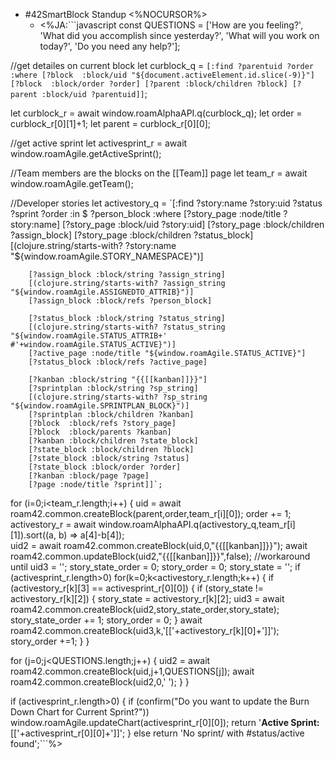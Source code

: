 - #42SmartBlock Standup <%NOCURSOR%>
    - <%JA:```javascript
const QUESTIONS = ['How are you feeling?',
                   'What did you accomplish since yesterday?',
                   'What will you work on today?',
                   'Do you need any help?'];

//get detailes on current block
let curblock_q = `[:find ?parentuid ?order
 :where [?block  :block/uid "${document.activeElement.id.slice(-9)}"]
        [?block  :block/order ?order]
		[?parent :block/children ?block]
		[?parent :block/uid ?parentuid]]`;

let curblock_r = await window.roamAlphaAPI.q(curblock_q);
let order = curblock_r[0][1]+1;
let parent = curblock_r[0][0];

//get active sprint
let activesprint_r = await window.roamAgile.getActiveSprint();

//Team members are the blocks on the [[Team]] page
let team_r = await window.roamAgile.getTeam();

//Developer stories
let activestory_q = `[:find ?story:name ?story:uid ?status ?sprint ?order
 :in $ ?person_block 
 :where [?story_page :node/title ?story:name]
		[?story_page :block/uid ?story:uid]
		[?story_page :block/children ?assign_block]
		[?story_page :block/children ?status_block]
        [(clojure.string/starts-with? ?story:name "${window.roamAgile.STORY_NAMESPACE}")]
		
		[?assign_block :block/string ?assign_string]
		[(clojure.string/starts-with? ?assign_string "${window.roamAgile.ASSIGNEDTO_ATTRIB}")]
        [?assign_block :block/refs ?person_block]

		[?status_block :block/string ?status_string]
		[(clojure.string/starts-with? ?status_string "${window.roamAgile.STATUS_ATTRIB+' #'+window.roamAgile.STATUS_ACTIVE}")]
		[?active_page :node/title "${window.roamAgile.STATUS_ACTIVE}"]
		[?status_block :block/refs ?active_page]
 
 		[?kanban :block/string "{{[[kanban]]}}"]
 		[?sprintplan :block/string ?sp_string]
 		[(clojure.string/starts-with? ?sp_string "${window.roamAgile.SPRINTPLAN_BLOCK}")]
        [?sprintplan :block/children ?kanban]
 		[?block  :block/refs ?story_page]
 		[?block  :block/parents ?kanban]
 		[?kanban :block/children ?state_block]
 		[?state_block :block/children ?block]
 		[?state_block :block/string ?status]
		[?state_block :block/order ?order]
        [?kanban :block/page ?page]
 		[?page :node/title ?sprint]]`;

for (i=0;i<team_r.length;i++) { 
  uid = await roam42.common.createBlock(parent,order,team_r[i][0]);
  order += 1;
  activestory_r = await window.roamAlphaAPI.q(activestory_q,team_r[i][1]).sort((a, b) => a[4]-b[4]);  
  uid2 = await roam42.common.createBlock(uid,0,"{{[[kanban]]}}");
  await roam42.common.updateBlock(uid2,"{{[[kanban]]}}",false); //workaround until 
  uid3 = '';
  story_state_order = 0;
  story_order = 0;
  story_state = '';
  if (activesprint_r.length>0) 
    for(k=0;k<activestory_r.length;k++) {
      if (activestory_r[k][3] == activesprint_r[0][0]) {
        if (story_state != activestory_r[k][2]) {
          story_state = activestory_r[k][2];
          uid3 = await roam42.common.createBlock(uid2,story_state_order,story_state);
          story_state_order += 1;
          story_order = 0;
        }
        await roam42.common.createBlock(uid3,k,'[['+activestory_r[k][0]+']]');
        story_order +=1;
      }
    }
    
  for (j=0;j<QUESTIONS.length;j++) {
    uid2 = await roam42.common.createBlock(uid,j+1,QUESTIONS[j]);
    await roam42.common.createBlock(uid2,0,' ');
  }
}

if (activesprint_r.length>0) {
  if (confirm("Do you want to update the Burn Down Chart for Current Sprint?"))
    window.roamAgile.updateChart(activesprint_r[0][0]);
  return '**Active Sprint:** [['+activesprint_r[0][0]+']]';
}
else
  return 'No sprint/ with #status/active found';```%>
